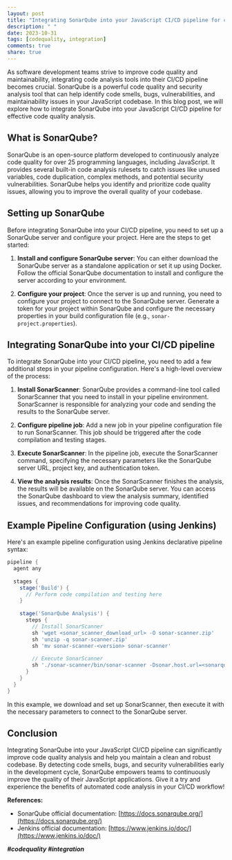 ```yaml
---
layout: post
title: "Integrating SonarQube into your JavaScript CI/CD pipeline for code quality analysis"
description: " "
date: 2023-10-31
tags: [codequality, integration]
comments: true
share: true
---
```


As software development teams strive to improve code quality and maintainability, integrating code analysis tools into their CI/CD pipeline becomes crucial. SonarQube is a powerful code quality and security analysis tool that can help identify code smells, bugs, vulnerabilities, and maintainability issues in your JavaScript codebase. In this blog post, we will explore how to integrate SonarQube into your JavaScript CI/CD pipeline for effective code quality analysis.

## What is SonarQube?

SonarQube is an open-source platform developed to continuously analyze code quality for over 25 programming languages, including JavaScript. It provides several built-in code analysis rulesets to catch issues like unused variables, code duplication, complex methods, and potential security vulnerabilities. SonarQube helps you identify and prioritize code quality issues, allowing you to improve the overall quality of your codebase.

## Setting up SonarQube

Before integrating SonarQube into your CI/CD pipeline, you need to set up a SonarQube server and configure your project. Here are the steps to get started:

1. **Install and configure SonarQube server**: You can either download the SonarQube server as a standalone application or set it up using Docker. Follow the official SonarQube documentation to install and configure the server according to your environment.

2. **Configure your project**: Once the server is up and running, you need to configure your project to connect to the SonarQube server. Generate a token for your project within SonarQube and configure the necessary properties in your build configuration file (e.g., `sonar-project.properties`).

## Integrating SonarQube into your CI/CD pipeline

To integrate SonarQube into your CI/CD pipeline, you need to add a few additional steps in your pipeline configuration. Here's a high-level overview of the process:

1. **Install SonarScanner**: SonarQube provides a command-line tool called SonarScanner that you need to install in your pipeline environment. SonarScanner is responsible for analyzing your code and sending the results to the SonarQube server.

2. **Configure pipeline job**: Add a new job in your pipeline configuration file to run SonarScanner. This job should be triggered after the code compilation and testing stages.

3. **Execute SonarScanner**: In the pipeline job, execute the SonarScanner command, specifying the necessary parameters like the SonarQube server URL, project key, and authentication token.

4. **View the analysis results**: Once the SonarScanner finishes the analysis, the results will be available on the SonarQube server. You can access the SonarQube dashboard to view the analysis summary, identified issues, and recommendations for improving code quality.

## Example Pipeline Configuration (using Jenkins)

Here's an example pipeline configuration using Jenkins declarative pipeline syntax:

```groovy
pipeline {
  agent any
  
  stages {
    stage('Build') {
      // Perform code compilation and testing here
    }
    
    stage('SonarQube Analysis') {
      steps {
        // Install SonarScanner
        sh 'wget <sonar_scanner_download_url> -O sonar-scanner.zip'
        sh 'unzip -q sonar-scanner.zip'
        sh 'mv sonar-scanner-<version> sonar-scanner'
        
        // Execute SonarScanner
        sh './sonar-scanner/bin/sonar-scanner -Dsonar.host.url=<sonarqube_url> -Dsonar.projectKey=<project_key> -Dsonar.login=<token>'
      }
    }
  }
}
```

In this example, we download and set up SonarScanner, then execute it with the necessary parameters to connect to the SonarQube server.

## Conclusion

Integrating SonarQube into your JavaScript CI/CD pipeline can significantly improve code quality analysis and help you maintain a clean and robust codebase. By detecting code smells, bugs, and security vulnerabilities early in the development cycle, SonarQube empowers teams to continuously improve the quality of their JavaScript applications. Give it a try and experience the benefits of automated code analysis in your CI/CD workflow!

**References:**
- SonarQube official documentation: [https://docs.sonarqube.org/](https://docs.sonarqube.org/)
- Jenkins official documentation: [https://www.jenkins.io/doc/](https://www.jenkins.io/doc/)

***#codequality #integration***